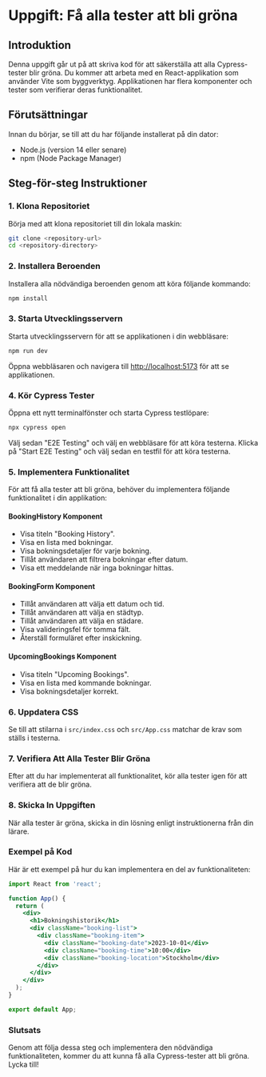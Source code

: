 # Uppgift: Få alla tester att bli gröna

## Introduktion

Denna uppgift går ut på att skriva kod för att säkerställa att alla Cypress-tester blir gröna. Du kommer att arbeta med en React-applikation som använder Vite som byggverktyg. Applikationen har flera komponenter och tester som verifierar deras funktionalitet.

## Förutsättningar

Innan du börjar, se till att du har följande installerat på din dator:

- Node.js (version 14 eller senare)
- npm (Node Package Manager)

## Steg-för-steg Instruktioner

### 1. Klona Repositoriet

Börja med att klona repositoriet till din lokala maskin:

```sh
git clone <repository-url>
cd <repository-directory>
```

### 2. Installera Beroenden

Installera alla nödvändiga beroenden genom att köra följande kommando:

```sh
npm install
```

### 3. Starta Utvecklingsservern

Starta utvecklingsservern för att se applikationen i din webbläsare:

```sh
npm run dev
```

Öppna webbläsaren och navigera till [http://localhost:5173](http://localhost:5173) för att se applikationen.

### 4. Kör Cypress Tester

Öppna ett nytt terminalfönster och starta Cypress testlöpare:

```sh
npx cypress open
```

Välj sedan "E2E Testing" och välj en webbläsare för att köra testerna. Klicka på "Start E2E Testing" och välj sedan en testfil för att köra testerna.

### 5. Implementera Funktionalitet

För att få alla tester att bli gröna, behöver du implementera följande funktionalitet i din applikation:

#### BookingHistory Komponent

- Visa titeln "Booking History".
- Visa en lista med bokningar.
- Visa bokningsdetaljer för varje bokning.
- Tillåt användaren att filtrera bokningar efter datum.
- Visa ett meddelande när inga bokningar hittas.

#### BookingForm Komponent

- Tillåt användaren att välja ett datum och tid.
- Tillåt användaren att välja en städtyp.
- Tillåt användaren att välja en städare.
- Visa valideringsfel för tomma fält.
- Återställ formuläret efter inskickning.

#### UpcomingBookings Komponent

- Visa titeln "Upcoming Bookings".
- Visa en lista med kommande bokningar.
- Visa bokningsdetaljer korrekt.

### 6. Uppdatera CSS

Se till att stilarna i `src/index.css` och `src/App.css` matchar de krav som ställs i testerna.

### 7. Verifiera Att Alla Tester Blir Gröna

Efter att du har implementerat all funktionalitet, kör alla tester igen för att verifiera att de blir gröna.

### 8. Skicka In Uppgiften

När alla tester är gröna, skicka in din lösning enligt instruktionerna från din lärare.

### Exempel på Kod

Här är ett exempel på hur du kan implementera en del av funktionaliteten:

```jsx
import React from 'react';

function App() {
  return (
    <div>
      <h1>Bokningshistorik</h1>
      <div className="booking-list">
        <div className="booking-item">
          <div className="booking-date">2023-10-01</div>
          <div className="booking-time">10:00</div>
          <div className="booking-location">Stockholm</div>
        </div>
      </div>
    </div>
  );
}

export default App;
```

### Slutsats

Genom att följa dessa steg och implementera den nödvändiga funktionaliteten, kommer du att kunna få alla Cypress-tester att bli gröna. Lycka till!
